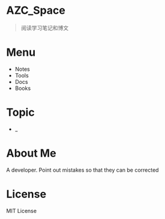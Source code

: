 # AZC_Space

> 阅读学习笔记和博文

# Menu

* Notes
* Tools
* Docs
* Books



# Topic

* _
  
# About Me

A developer. Point out mistakes so that they can be corrected


# License
MIT License